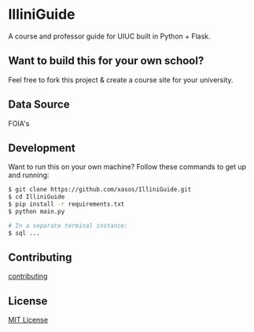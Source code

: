 # IlliniGuide
A course and professor guide for UIUC built in Python + Flask.

## Want to build this for your own school?

Feel free to fork this project & create a course site for your university. 

## Data Source
FOIA's

## Development
Want to run this on your own machine? Follow these commands to get up and running:

```sh
$ git clone https://github.com/xasos/IlliniGuide.git
$ cd IlliniGuide
$ pip install -r requirements.txt
$ python main.py

# In a separate terminal instance:
$ sql ...
```

## Contributing
[contributing](CONTRIBUTING.md)

## License
[MIT License](LICENSE)
